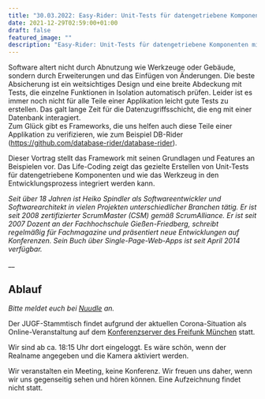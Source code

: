 ```yaml
---
title: "30.03.2022: Easy-Rider: Unit-Tests für datengetriebene Komponenten mit DB-Rider"
date: 2021-12-29T02:59:00+01:00
draft: false
featured_image: ""
description: "Easy-Rider: Unit-Tests für datengetriebene Komponenten mit DB-Rider"
---
```


Software altert nicht durch Abnutzung wie Werkzeuge oder Gebäude, sondern durch Erweiterungen und das Einfügen von Änderungen. Die beste Absicherung ist ein weitsichtiges Design und eine breite Abdeckung mit Tests, die einzelne Funktionen in Isolation automatisch prüfen. Leider ist es immer noch nicht für alle Teile einer Applikation leicht gute Tests zu erstellen. Das galt lange Zeit für die Datenzugriffsschicht, die eng mit einer Datenbank interagiert.  
Zum Glück gibt es Frameworks, die uns helfen auch diese Teile einer Applikation zu verifizieren, wie zum Beispiel DB-Rider (https://github.com/database-rider/database-rider).   

Dieser Vortrag stellt das Framework mit seinen Grundlagen und Features an Beispielen vor. Das Life-Coding zeigt das gezielte Erstellen von Unit-Tests für datengetriebene Komponenten und wie das Werkzeug in den Entwicklungsprozess integriert werden kann.

_Seit über 18 Jahren ist Heiko Spindler als Softwareentwickler und Softwarearchitekt in vielen Projekten unterschiedlicher Branchen tätig. Er ist seit 2008 zertifizierter ScrumMaster (CSM) gemäß ScrumAlliance. Er ist seit 2007 Dozent an der Fachhochschule Gießen-Friedberg, schreibt regelmäßig für Fachmagazine und präsentiert neue Entwicklungen auf Konferenzen. Sein Buch über Single-Page-Web-Apps ist seit April 2014 verfügbar._

__

## Ablauf 

_Bitte meldet euch bei [Nuudle](https://nuudel.digitalcourage.de/afb2mviNApRZlaVO) an._

Der JUGF-Stammtisch findet aufgrund der aktuellen Corona-Situation als Online-Veranstaltung auf dem [Konferenzserver des Freifunk München](https://meet.ffmuc.net/jugfmeeting) statt.

Wir sind ab ca. 18:15 Uhr dort eingeloggt. Es wäre schön, wenn der Realname angegeben und die Kamera aktiviert werden.

Wir veranstalten ein Meeting, keine Konferenz. Wir freuen uns daher, wenn wir uns gegenseitig sehen und hören können.
Eine Aufzeichnung findet nicht statt.